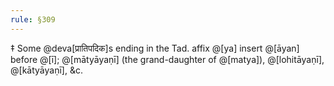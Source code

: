 ```yaml
---
rule: §309
---
```


‡ Some @deva[प्रातिपदिक]s ending in the Tad. affix @[ya] insert @[āyan] before @[ī]; @[mātyāyaṇī] (the grand-daughter of @[matya]), @[lohitāyaṇī], @[kātyāyaṇī], &c.